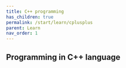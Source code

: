```yaml
---
title: C++ programming
has_children: true
permalink: /start/learn/cplusplus
parent: Learn
nav_order: 1
---
```


## Programming in C++ language



